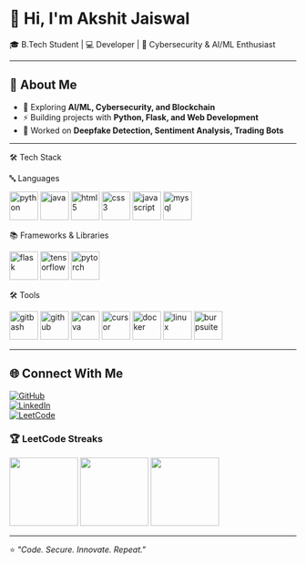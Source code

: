 # 👋 Hi, I'm Akshit Jaiswal  

🎓 B.Tech Student | 💻 Developer | 🔐 Cybersecurity & AI/ML Enthusiast  

---

## 🚀 About Me  
- 🌱 Exploring **AI/ML, Cybersecurity, and Blockchain**  
- ⚡ Building projects with **Python, Flask, and Web Development**  
- 🤖 Worked on **Deepfake Detection, Sentiment Analysis, Trading Bots**  
---

🛠 Tech Stack

🔤 Languages  
<p align="left"> 
  <img src="https://cdn.jsdelivr.net/gh/devicons/devicon/icons/python/python-original.svg" alt="python" width="50" height="50"/> 
  <img src="https://cdn.jsdelivr.net/gh/devicons/devicon/icons/java/java-original.svg" alt="java" width="50" height="50"/> 
  <img src="https://cdn.jsdelivr.net/gh/devicons/devicon/icons/html5/html5-original.svg" alt="html5" width="50" height="50"/> 
  <img src="https://cdn.jsdelivr.net/gh/devicons/devicon/icons/css3/css3-original.svg" alt="css3" width="50" height="50"/> 
  <img src="https://cdn.jsdelivr.net/gh/devicons/devicon/icons/javascript/javascript-original.svg" alt="javascript" width="50" height="50"/> 
  <img src="https://cdn.jsdelivr.net/gh/devicons/devicon/icons/mysql/mysql-original.svg" alt="mysql" width="50" height="50"/> 
</p>

📚 Frameworks & Libraries  
<p align="left"> 
  <img src="https://cdn.jsdelivr.net/gh/devicons/devicon/icons/flask/flask-original.svg" alt="flask" width="50" height="50"/> 
  <img src="https://cdn.jsdelivr.net/gh/devicons/devicon/icons/tensorflow/tensorflow-original.svg" alt="tensorflow" width="50" height="50"/> 
  <img src="https://cdn.jsdelivr.net/gh/devicons/devicon/icons/pytorch/pytorch-original.svg" alt="pytorch" width="50" height="50"/> 
</p>

🛠 Tools  
<p align="left"> 
  <!-- Git Bash (use Git logo since no official Git Bash icon) --> 
  <img src="https://cdn.jsdelivr.net/gh/devicons/devicon/icons/git/git-original.svg" alt="gitbash" width="50" height="50"/> 
  <!-- GitHub --> 
  <img src="https://cdn.jsdelivr.net/gh/devicons/devicon/icons/github/github-original.svg" alt="github" width="50" height="50"/> 
  <!-- Canva --> 
  <img src="https://upload.wikimedia.org/wikipedia/commons/thumb/0/08/Canva_icon_2021.svg/1024px-Canva_icon_2021.svg.png" alt="canva" width="50" height="50"/> 
  <!-- Cursor --> 
  <img src="https://avatars.githubusercontent.com/u/131713382?s=200&v=4" alt="cursor" width="50" height="50"/> 
  <!-- Docker --> 
  <img src="https://cdn.jsdelivr.net/gh/devicons/devicon/icons/docker/docker-original.svg" alt="docker" width="50" height="50"/> 
  <!-- Linux --> 
  <img src="https://cdn.jsdelivr.net/gh/devicons/devicon/icons/linux/linux-original.svg" alt="linux" width="50" height="50"/> 
  <!-- Burp Suite (official orange logo) --> 
  <img src="https://portswigger.net/content/images/logos/burp-suite-logo.svg" alt="burpsuite" width="50" height="50"/> 
</p>

---

## 🌐 Connect With Me  
[![GitHub](https://img.shields.io/badge/GitHub-100000?style=for-the-badge&logo=github&logoColor=white)](https://github.com/akshit109)  
[![LinkedIn](https://img.shields.io/badge/LinkedIn-0077B5?style=for-the-badge&logo=linkedin&logoColor=white)](https://www.linkedin.com/in/akshit-jaiswal-60b150326)  
[![LeetCode](https://img.shields.io/badge/LeetCode-FFA116?style=for-the-badge&logo=leetcode&logoColor=black)](https://leetcode.com/u/Akshit109/)  

### 🏆 LeetCode Streaks  
<img src="badges/100days.gif" width="120"/> 
<img src="badges/200days.gif" width="120"/> 
<img src="badges/300days.gif" width="120"/>

---

⭐ _"Code. Secure. Innovate. Repeat."_  
